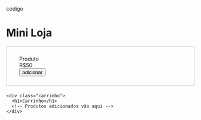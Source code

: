 código 

<!DOCTYPE html>
<html lang="pt-br">
<head>
  <meta charset="UTF-8" />
  <meta name="viewport" content="width=device-width, initial-scale=1.0"/>
  <title>Mini Loja</title>
  <style>
    .produtos, .carrinho {
      border: solid 1px lightgray;
      padding: 10px;
      margin-bottom: 20px;
    }

    .produto {
      
      border: solid 1px lightgray;
      display: inline-block;
      margin: 10px;
      padding: 10px;
    }

    .produto li {
      list-style: none;
    }

    .item-carrinho {
      border: solid 1px lightgray;
      padding: 10px;
      margin: 10px 0;
    }

    .quantidade-control {
      display: flex;
      align-items: center;
      gap: 10px;
      margin-top: 5px;
    }

    button {
      cursor: pointer;
    }
  </style>
</head>
<body>
  <h1>Mini Loja</h1>
  <main>
    <div class="produtos">
      <div class="produto" data-id="produto-1" data-nome="Produto" data-preco="50">
        <ul>
          <li>Produto</li>
          <li>R$50</li>
          <button class="btn-adicionar">adicionar</button>
        </ul>
      </div>
    </div>

    <div class="carrinho">
      <h1>Carrinho</h1>
      <!-- Produtos adicionados vão aqui -->
    </div>
  </main>

  <script>
    const botaoAdicionar = document.querySelector('.btn-adicionar');
    const produto = document.querySelector('.produto');
    const carrinho = document.querySelector('.carrinho');

    botaoAdicionar.addEventListener('click', () => {
      const produtoId = produto.getAttribute('data-id');
      const nome = produto.getAttribute('data-nome');
      const preco = parseFloat(produto.getAttribute('data-preco'));

      // Verifica se já está no carrinho
      const jaAdicionado = carrinho.querySelector(`[data-id="${produtoId}"]`);

      if (!jaAdicionado) {
        // Cria o item no carrinho
        const item = document.createElement('div');
        item.classList.add('item-carrinho');
        item.setAttribute('data-id', produtoId);

        let quantidade = 1;
        let total = preco;

        item.innerHTML = `
          <strong>${nome}</strong><br>
          <div class="quantidade-control">
            <button class="diminuir">-</button>
            <span class="quantidade">${quantidade}</span>
            <button class="aumentar">+</button>
          </div>
          <div>Total: R$<span class="total">${total.toFixed(2)}</span></div>
        `;

        // Adiciona ao carrinho
        carrinho.appendChild(item);

        // Botões de controle
        const btnAumentar = item.querySelector('.aumentar');
        const btnDiminuir = item.querySelector('.diminuir');
        const spanQuantidade = item.querySelector('.quantidade');
        const spanTotal = item.querySelector('.total');

        btnAumentar.addEventListener('click', () => {
          quantidade++;
          spanQuantidade.textContent = quantidade;
          spanTotal.textContent = (quantidade * preco).toFixed(2);
        });

        btnDiminuir.addEventListener('click', () => {
          if (quantidade > 1) {
            quantidade--;
            spanQuantidade.textContent = quantidade;
            spanTotal.textContent = (quantidade * preco).toFixed(2);
          }
        });
      }
    });
  </script>
</body>
</html>

